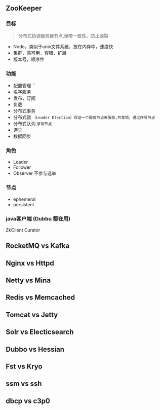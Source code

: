 ## ZooKeeper
### 目标
> 分布式协调服务器节点,保障一致性，防止脑裂
* Node，类似于unix文件系统，放在内存中，速度快
* 集群，高可用，容错，扩展
* 版本号，顺序性


### 功能
* 配置管理   ``
* 名字服务
* 发布，订阅
* 负载
* 分布式事务
* 分布式锁 `（Leader Election）保证一个服务节点来服务,共享锁，通过序号节点`
* 分布式队列 `序号节点`
* 选举
* 数据同步

### 角色
* Leader
* Follower
* Observer 不参与选举

### 节点
* ephemeral
* persistent

### java客户端 (Dubbu 都在用)
ZkClient
Curator

## RocketMQ vs Kafka

## Nginx vs Httpd

## Netty vs Mina

## Redis vs Memcached

## Tomcat vs Jetty
## Solr vs Electicsearch

## Dubbo vs Hessian

## Fst vs Kryo

## ssm vs ssh

## dbcp vs c3p0


